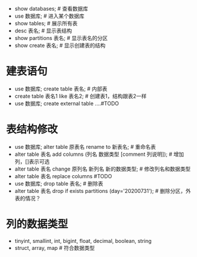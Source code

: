 * show databases; # 查看数据库
* use 数据库; # 进入某个数据库
* show tables; # 展示所有表
* desc 表名; # 显示表结构
* show partitions 表名; # 显示表名的分区
* show create 表名; # 显示创建表的结构

# 建表语句
* use 数据库; create table 表名; # 内部表
* create table 表名1 like 表名2; # 创建表1，结构跟表2一样
* use 数据库; create external table ....#TODO

# 表结构修改
* use 数据库; alter table 原表名 rename to 新表名; # 重命名表
* alter table 表名 add columns (列名 数据类型 [comment 列说明]); # 增加列，[]表示可选
* alter table 表名 change 原列名 新列名 新的数据类型; # 修改列名和数据类型
* alter table 表名 replace columns #TODO
* use 数据库; drop table 表名; # 删除表
* alter table 表名 drop if exists partitions (day='20200731'); # 删除分区，外表的情况？

# 列的数据类型
* tinyint, smallint, int, bigint, float, decimal, boolean, string
* struct, array, map # 符合数据类型


